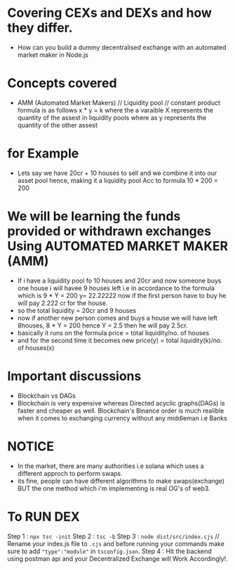 # Covering CEXs and DEXs and how they differ. 
 * How can you build a dummy decentralised exchange with an automated market maker in Node.js
 # Concepts covered 
 * AMM (Automated Market Makers) // Liquidity pool // constant product formula is as follows
 x * y = k where the a varaible X represents the quantity of the assest in liquidity pools where as y represents the quantity of the other assest 
 # for Example
 * Lets say we have 20cr + 10 houses to sell and we combine it into our asset pool hence, making it a liquidity pool Acc to formula 10 * 200 = 200 
 # We will be learning the funds provided or withdrawn exchanges Using AUTOMATED MARKET MAKER (AMM)
 * If i have a liquidity pool fo 10 houses and 20cr and now someone buys one house i will havee 9 houses left i.e in accordance to the formula which is 9 * Y = 200
 y= 22.22222 now if the first person have to buy he will pay 2.222 cr for the house.
 * so the total liquidity = 20cr and 9 houses  
 * now if another new person comes and buys a house we will have left 8houses, 8 * Y = 200 hence Y = 2.5 then he will pay 2.5cr.
 * basically it runs on the formula price = total liquidity/no. of houses
 * and for the second time it becomes new price(y) = total liquidity(k)/no. of houses(x)

# Important discussions 
* Blockchain vs DAGs 
* Blockchain is very expensive whereas Directed acyclic graphs(DAGs) is faster and cheaper as well. Blockchain's Binance order is much realible when it comes to exchanging currency without any middleman i.e Banks

# NOTICE 
* In the market, there are many authorities i.e solana which uses a different approch to perform swaps. 
* its fine, people can have different algorithms to make swaps(exchange) BUT the one method which i'm implementing is real OG's of web3. 


# To RUN DEX
Step 1 : `npx tsc -init`
Step 2 : `tsc -b`
Step 3 : `node dist/src/index.cjs` // Rename your index.js file to `.cjs` and before running your commands make sure to add `"type":"module"` in `tsconfig.json`.
Step 4 : Hit the backend using postman api and your Decentralized Exchange will Work Accordingly!.
